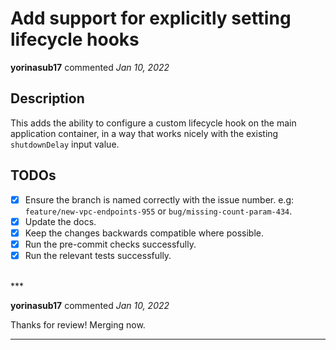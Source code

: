 # Add support for explicitly setting lifecycle hooks

**yorinasub17** commented *Jan 10, 2022*

<!--
  Have any questions? Check out the contributing docs at https://docs.gruntwork.io/guides/contributing/, or
  ask in this Pull Request and a Gruntwork core maintainer will be happy to help :)
  Note: Remember to add '[WIP]' to the beginning of the title if this PR is still a work-in-progress.
-->

## Description

<!-- Write a brief description of the changes introduced by this PR -->
This adds the ability to configure a custom lifecycle hook on the main application container, in a way that works nicely with the existing `shutdownDelay` input value.

## TODOs

- [x] Ensure the branch is named correctly with the issue number. e.g: `feature/new-vpc-endpoints-955` or `bug/missing-count-param-434`.
- [x] Update the docs.
- [x] Keep the changes backwards compatible where possible.
- [x] Run the pre-commit checks successfully.
- [x] Run the relevant tests successfully.
<br />
***


**yorinasub17** commented *Jan 10, 2022*

Thanks for review! Merging now.
***

